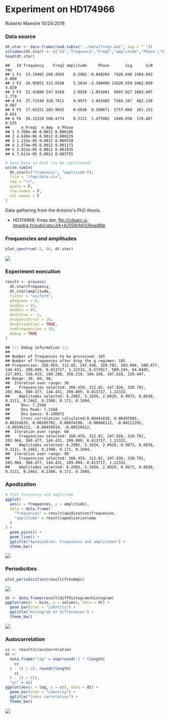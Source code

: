 Experiment on HD174966
================
Roberto Maestre
10/24/2018

### Data source

``` r
dt.star <- data.frame(read.table("../data/freqs.dat", sep = " "))
colnames(dt.star) <- c("Id","frequency","Freq2","amplitude","Phase","Sig", "S/N","rms", "e_Freq1","e_Amp","e_Phase")
head(dt.star)
```

    ##   Id frequency    Freq2 amplitude     Phase       Sig      S/N   rms
    ## 1 F1  23.19482 268.4585    6.2902 -0.849284  7928.848 3384.993 6.000
    ## 2 F2  26.95851 312.0198    5.1034 -2.388499 11620.559 2462.099 4.029
    ## 3 F3  21.42080 247.9260    2.0929 -1.891001  9997.027 1083.607 1.779
    ## 4 F4  27.71549 320.7811    0.9973  3.001985  7364.347  482.136 0.987
    ## 5 F5  17.62251 203.9642    0.6038  0.109671  5757.060  261.153 0.691
    ## 6 F6  50.15324 580.4774    0.3111  1.475902  2440.658  170.487 0.535
    ##     e_Freq1  e_Amp  e_Phase
    ## 1 3.760e-06 0.0012 0.000186
    ## 2 4.640e-06 0.0012 0.000229
    ## 3 1.131e-05 0.0012 0.000558
    ## 4 2.374e-05 0.0012 0.001171
    ## 5 3.922e-05 0.0012 0.001935
    ## 6 7.611e-05 0.0012 0.003755

``` r
# Save Data to disk (to be replicated)
write.table(
  dt.star[c("frequency", "amplitude")],
  file = "/tmp/data.csv",
  sep = "\t",
  quote = F,
  row.names = F,
  col.names = F
)
```

Data gathering from the Antonio's PhD thesis.

-   HD174966: freqs.dat, <ftp://cdsarc.u-strasbg.fr/pub/cats/J/A+A/559/A63/ReadMe>

### Frequencies and amplitudes

``` r
plot_spectrum(-5, 80, dt.star)
```

![](Experiment_-_HD174966_files/figure-markdown_github/spectrum-1.png)

### Experiment execution

``` r
result <- process(
  dt.star$frequency,
  dt.star$amplitude,
  filter = "uniform",
  gRegimen = 0,
  minDnu = 15,
  maxDnu = 95,
  dnuValue = -1,
  dnuGuessError = 10,
  dnuEstimation = TRUE,
  numFrequencies = 30,
  debug = TRUE
)
```

    ## ::: Debug information :::
    ## 
    ## Number of frequences to be processed: 185
    ## Number of frequences after drop the g regimen: 185
    ## Frequencies: 268.459, 312.02, 247.926, 320.781, 203.964, 580.477, 144.431, 209.899, 0.813717, 1.22332, 0.572917, 589.244, 64.0445, 227.093, 516.415, 180.288, 358.219, 184.168, 187.618, 220.447, 
    ## Range: 30, 60, 90, 
    ##  Iteration over range: 30
    ##    Frequencies selected: 268.459, 312.02, 247.926, 320.781, 203.964, 580.477, 144.431, 209.899, 0.813717, 1.22332, 
    ##    Amplitudes selected: 6.2902, 5.1034, 2.0929, 0.9973, 0.6038, 0.3111, 0.2462, 0.2308, 0.172, 0.1694, 
    ##     Dnu: 7.2568
    ##     Dnu Peak: 7.2568
    ##     Dnu Guess: 0.190972
    ##     Cross correlation calculated:0.00441838, 0.00397885, 0.00316635, 0.00205702, 0.00074198, -0.00068112, -0.00211292, -0.00345211, -0.00458919, -0.00539412, 
    ##  Iteration over range: 60
    ##    Frequencies selected: 268.459, 312.02, 247.926, 320.781, 203.964, 580.477, 144.431, 209.899, 0.813717, 1.22332, 
    ##    Amplitudes selected: 6.2902, 5.1034, 2.0929, 0.9973, 0.6038, 0.3111, 0.2462, 0.2308, 0.172, 0.1694, 
    ##  Iteration over range: 90
    ##    Frequencies selected: 268.459, 312.02, 247.926, 320.781, 203.964, 580.477, 144.431, 209.899, 0.813717, 1.22332, 
    ##    Amplitudes selected: 6.2902, 5.1034, 2.0929, 0.9973, 0.6038, 0.3111, 0.2462, 0.2308, 0.172, 0.1694,

### Apodization

``` r
# Plot frecuency and amplitude
ggplot(
  aes(x = frequences, y = amplitude),
  data = data.frame(
    "frequences" = result$apodization$frequences,
    "amplitude" = result$apodization$amp
  )
) +
  geom_point() +
  geom_line() +
  ggtitle("Apodization- Frequences and amplitudes") +
  theme_bw()
```

![](Experiment_-_HD174966_files/figure-markdown_github/freqs-1.png)

### Periodicities

``` r
plot_periodicities(result$fresAmps)
```

![](Experiment_-_HD174966_files/figure-markdown_github/periods-1.png)

``` r
dt <- data.frame(result$diffHistogram$histogram)
ggplot(aes(x = bins, y = values), data = dt) +
  geom_bar(stat = "identity") +
  ggtitle("Histogram of differences") +
  theme_bw()
```

![](Experiment_-_HD174966_files/figure-markdown_github/periods-2.png)

### Autocorrelation

``` r
cc <- result$crossCorrelation
dt <-
  data.frame("lag" = seq(round(-1 * (length(
    cc
  ) - 1) / 2), round((length(
    cc
  ) - 1) / 2)),
  "cc" = cc)
ggplot(aes(x = lag, y = cc), data = dt) +
  geom_bar(stat = "identity") +
  ggtitle("Cross correlation") +
  theme_bw()
```

![](Experiment_-_HD174966_files/figure-markdown_github/autocor-1.png)
